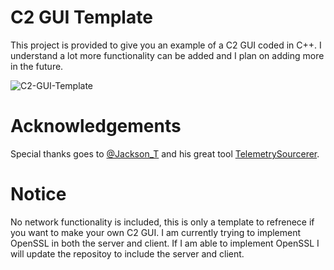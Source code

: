 # C2 GUI Template

This project is provided to give you an example of a C2 GUI coded in C++. I understand a lot more functionality can be added and I plan on adding more in the future. 

![C2-GUI-Template](https://user-images.githubusercontent.com/91508682/136109454-10e74874-ecdf-49f3-8c08-ebfa946529ad.PNG)

# Acknowledgements

Special thanks goes to [@Jackson_T](https://twitter.com/Jackson_T) and his great tool [TelemetrySourcerer](https://github.com/jthuraisamy/TelemetrySourcerer).

# Notice
No network functionality is included, this is only a template to refrenece if you want to make your own C2 GUI. I am currently trying to implement OpenSSL in both the server and client. If I am able to implement OpenSSL I will update the repositoy to include the server and client.  
